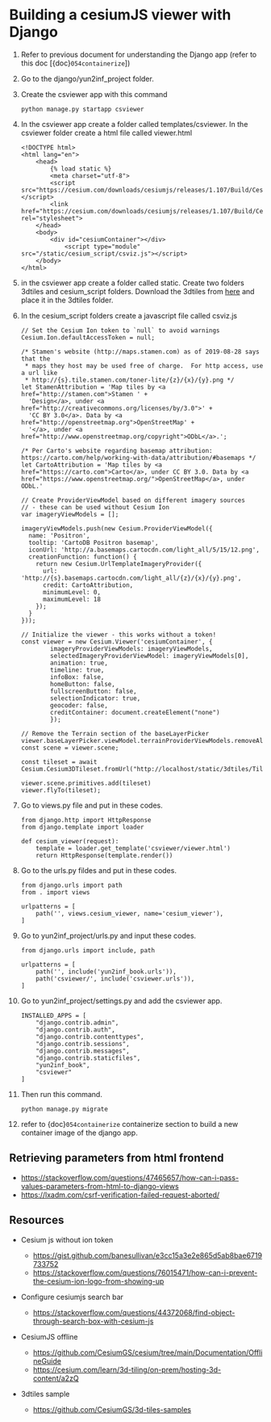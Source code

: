 # Building a cesiumJS viewer with Django

1. Refer to previous document for understanding the Django app (refer to this doc [{doc}`054containerize`])

2. Go to the django/yun2inf_project folder.

3. Create the csviewer app with this command
    ```
    python manage.py startapp csviewer
    ```
4. In the csviewer app create a folder called templates/csviewer. In the csviewer folder create a html file called viewer.html
    ```
    <!DOCTYPE html>
    <html lang="en">
        <head>
            {% load static %}
            <meta charset="utf-8">
            <script src="https://cesium.com/downloads/cesiumjs/releases/1.107/Build/Cesium/Cesium.js"></script>
            <link href="https://cesium.com/downloads/cesiumjs/releases/1.107/Build/Cesium/Widgets/widgets.css" rel="stylesheet">          
        </head>
        <body>
        	<div id="cesiumContainer"></div>
            	<script type="module" src="/static/cesium_script/csviz.js"></script>
        </body>
    </html>
    ```

5. in the csviewer app create a folder called static. Create two folders 3dtiles and cesium_script folders.  Download the 3dtiles from [here](https://github.com/CesiumGS/3d-tiles-samples/tree/main/1.0/TilesetWithRequestVolume) and place it in the 3dtiles folder.

6. In the cesium_script folders create a javascript file called csviz.js
    ```
    // Set the Cesium Ion token to `null` to avoid warnings
    Cesium.Ion.defaultAccessToken = null;

    /* Stamen's website (http://maps.stamen.com) as of 2019-08-28 says that the
     * maps they host may be used free of charge.  For http access, use a url like
     * http://{s}.tile.stamen.com/toner-lite/{z}/{x}/{y}.png */
    let StamenAttribution = 'Map tiles by <a href="http://stamen.com">Stamen ' +
      'Design</a>, under <a href="http://creativecommons.org/licenses/by/3.0">' +
      'CC BY 3.0</a>. Data by <a href="http://openstreetmap.org">OpenStreetMap' +
      '</a>, under <a href="http://www.openstreetmap.org/copyright">ODbL</a>.';

    /* Per Carto's website regarding basemap attribution: https://carto.com/help/working-with-data/attribution/#basemaps */
    let CartoAttribution = 'Map tiles by <a href="https://carto.com">Carto</a>, under CC BY 3.0. Data by <a href="https://www.openstreetmap.org/">OpenStreetMap</a>, under ODbL.'

    // Create ProviderViewModel based on different imagery sources
    // - these can be used without Cesium Ion
    var imageryViewModels = [];

    imageryViewModels.push(new Cesium.ProviderViewModel({
      name: 'Positron',
      tooltip: 'CartoDB Positron basemap',
      iconUrl: 'http://a.basemaps.cartocdn.com/light_all/5/15/12.png',
      creationFunction: function() {
        return new Cesium.UrlTemplateImageryProvider({
          url: 'http://{s}.basemaps.cartocdn.com/light_all/{z}/{x}/{y}.png',
          credit: CartoAttribution,
          minimumLevel: 0,
          maximumLevel: 18
        });
      }
    }));

    // Initialize the viewer - this works without a token!
    const viewer = new Cesium.Viewer('cesiumContainer', {
      		imageryProviderViewModels: imageryViewModels,
      		selectedImageryProviderViewModel: imageryViewModels[0],
      		animation: true,
      		timeline: true,
      		infoBox: false,
      		homeButton: false,
      		fullscreenButton: false,
      		selectionIndicator: true,
      		geocoder: false,
      		creditContainer: document.createElement("none")
    		});

    // Remove the Terrain section of the baseLayerPicker
    viewer.baseLayerPicker.viewModel.terrainProviderViewModels.removeAll();
    const scene = viewer.scene;

    const tileset = await Cesium.Cesium3DTileset.fromUrl("http://localhost/static/3dtiles/TilesetWithRequestVolume/tileset.json");  

    viewer.scene.primitives.add(tileset)
    viewer.flyTo(tileset);

    ``` 
    
7. Go to views.py file and put in these codes.
    ```
    from django.http import HttpResponse
    from django.template import loader

    def cesium_viewer(request):
        template = loader.get_template('csviewer/viewer.html')
        return HttpResponse(template.render())
    ```

8. Go to the urls.py fildes and put in these codes.
    ```
    from django.urls import path
    from . import views

    urlpatterns = [
        path('', views.cesium_viewer, name='cesium_viewer'),
    ]

    ```
9. Go to yun2inf_project/urls.py and input these codes.
    ```
    from django.urls import include, path

    urlpatterns = [
        path('', include('yun2inf_book.urls')),
        path('csviewer/', include('csviewer.urls')),
    ]

    ```
    
10. Go to yun2inf_project/settings.py and add the csviewer app.
    ```
    INSTALLED_APPS = [
        "django.contrib.admin",
        "django.contrib.auth",
        "django.contrib.contenttypes",
        "django.contrib.sessions",
        "django.contrib.messages",
        "django.contrib.staticfiles",
        "yun2inf_book",
        "csviewer"
    ]
    ```
11. Then run this command.
    ```
    python manage.py migrate
    ```

12. refer to {doc}`054containerize` containerize section to build a new container image of the django app.

## Retrieving parameters from html frontend
- https://stackoverflow.com/questions/47465657/how-can-i-pass-values-parameters-from-html-to-django-views
- https://lxadm.com/csrf-verification-failed-request-aborted/


## Resources 
- Cesium js without ion token
    - https://gist.github.com/banesullivan/e3cc15a3e2e865d5ab8bae6719733752
    - https://stackoverflow.com/questions/76015471/how-can-i-prevent-the-cesium-ion-logo-from-showing-up

- Configure cesiumjs search bar
    - https://stackoverflow.com/questions/44372068/find-object-through-search-box-with-cesium-js

- CesiumJS offline
    - https://github.com/CesiumGS/cesium/tree/main/Documentation/OfflineGuide
    - https://cesium.com/learn/3d-tiling/on-prem/hosting-3d-content/a2zQ

- 3dtiles sample
    - https://github.com/CesiumGS/3d-tiles-samples